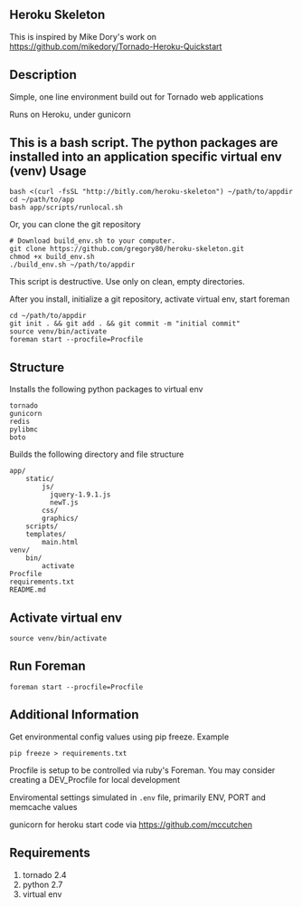 
Heroku Skeleton
-------------

This is inspired by Mike Dory's work on
https://github.com/mikedory/Tornado-Heroku-Quickstart


Description
-------------

Simple, one line environment build
out for Tornado web applications

Runs on Heroku, under gunicorn


This is a bash script. The python
packages are installed into an
application specific virtual env (venv)
Usage
------

    bash <(curl -fsSL "http://bitly.com/heroku-skeleton") ~/path/to/appdir
    cd ~/path/to/app
    bash app/scripts/runlocal.sh

  

Or, you can clone the git repository

    # Download build_env.sh to your computer.
    git clone https://github.com/gregory80/heroku-skeleton.git
    chmod +x build_env.sh
    ./build_env.sh ~/path/to/appdir

This script is destructive. Use only on clean, empty directories.

After you install, initialize a git repository, activate virtual env, start foreman

    cd ~/path/to/appdir
    git init . && git add . && git commit -m "initial commit"
    source venv/bin/activate
    foreman start --procfile=Procfile 


Structure
---------

Installs the following python packages to virtual env

    tornado
    gunicorn
    redis
    pylibmc
    boto

Builds the following directory
and file structure

    app/
        static/
            js/
              jquery-1.9.1.js
              newT.js
            css/
            graphics/
        scripts/
        templates/
            main.html
    venv/
        bin/
            activate
    Procfile
    requirements.txt
    README.md



Activate virtual env
--------------

    source venv/bin/activate

Run Foreman
--------------

    foreman start --procfile=Procfile 


Additional Information
------------------

Get environmental config values using pip freeze.
Example

    pip freeze > requirements.txt 


Procfile is setup to be controlled via ruby's Foreman. 
You may consider creating a DEV_Procfile for local
development

Enviromental settings simulated in <code>.env</code> file, primarily 
ENV, PORT and memcache values




gunicorn for heroku start code via 
https://github.com/mccutchen


Requirements
--------------

1. tornado 2.4
1. python 2.7
1. virtual env




